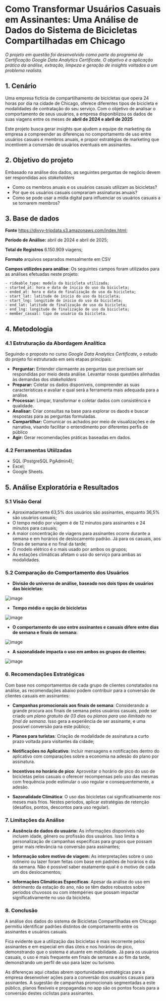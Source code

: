 # Como Transformar Usuários Casuais em Assinantes: Uma Análise de Dados do Sistema de Bicicletas Compartilhadas em Chicago

*O projeto em questão foi desenvolvido como parte do programa de Certificação Google Data Analytics Certificate. O objetivo é a aplicação prática da análise, extração, limpeza e geração de insights voltados a um problema realista.*

## 1. Cenário
  
Uma empresa fictícia de compartilhamento de bicicletas que opera 24 horas por dia na cidade de Chicago, oferece diferentes tipos de bicicleta e modalidades de  contratação do seu serviço. Com o objetivo de analisar o comportamento de seus usuários, a empresa disponiblizou os dados de suas viagens entre os meses de **abril de 2024 e abril de 2025** 

Este projeto busca gerar insights que ajudem a equipe de marketing da empresa a compreender as diferenças no comportamento de uso entre usuários casuais e membros anuais, e propor estratégias de marketing que incentivem a conversão de usuários eventuais em assinantes.

## 2. Objetivo do projeto

Embasado na análise dos dados, as seguintes perguntas de negócio devem ser respondidas aos *stakeholders*

- Como os membros anuais e os usuários casuais utilizam as bicicletas?
- Por que os usuários casuais comprariam assinaturas anuais?
- Como se pode usar a mídia digital para influenciar os usuários casuais a se tornarem membros?

## 3. Base de dados

**Fonte** https://divvy-tripdata.s3.amazonaws.com/index.html;

**Período de Análise:** abril de 2024 e abril de 2025;

**Total de Registros** 6.150.909 viagens; 

**Formato** arquivos separados mensalmente em CSV

**Campos utilizdos para análise**: Os seguintes campos foram utilizados para as análises efetuadas neste projeto:

```
- rideable_type: modelo da bicicleta utilizada; 
- started_at: hora e data de ínicio do uso da bicicleta;
- ended_at: hora e data de finalização do uso da bicicleta;
- start_lat: latitude de ínicio do uso da bicicleta; 
- start_lng: longitide de ínicio do uso da bicicleta;
- end_lat: latitude de finalização de uso da bicicleta;
- end_lng: longitude de finalização de uso da bicicleta; 
- member_casual: tipo de usuário da bicicleta.
```
## 4. Metodologia

### 4.1 Estruturação da Abordagem Analítica

Seguindo o proposto no curso *Google Data Analytics Certificate*, o estudo do projeto foi estruturado em  seis etapas principais:

- **Perguntar:** Entender clarmaente as perguntas que precisam ser respondidas por meio desta análise. Levantar novas questões alinhadas às demandas dos *stakeholders* 
- **Preparar:** Coletar os dados disponíveis, compreender as suas características e avaliar e qual será a ferramenta mais adequada para a análise.
- **Processar:** Limpar, transformar e coletar dados com consistência e qualidade.
- **Analisar:** Criar consultas na base para explorar os daods e buscar respostas para as perguntas formuladas.
- **Compartilhar:** Comunicar os achados por meio de visualizações e de narrativa, visando facilitar o entendimento por diferentes perfis de público
- **Agir:** Gerar recomendações práticas baseadas em dados. 

### 4.2 Ferramentas Utiilzadas

- SQL (PostgreSQL PgAdmin4);
- Excel;
- Google Sheets.

## 5. Análise Exploratória e Resultados

### 5.1 Visão Geral

- Aproximadamente 63,5% dos usuários são assinantes, enquanto 36,5% são usuários casuais; 
- O tempo médio por viagem é de 12 minutos para assinantes e 24 minutos para casuais;
- A maior concentração de viagens para assinantes ocorre durante a semana e em horários de deslocamento padrão. Já para os casuais, aos finais de semana e no final da tarde;
- O modelo elétrico é o mais usado por ambos os grupos;
- As estações climáticas afetam o uso do serviço para ambas as modalidades.

### 5.2 Comparação do Comportamento dos Usuários

- **Divisão do universo de análise, baseado nos dois tipos de usuários das bicicletas:**

![image](https://github.com/user-attachments/assets/71b83bb2-225d-459e-81a7-77871909d134)

- **Tempo médio e opção de bicicletas**

![image](https://github.com/user-attachments/assets/111b3e66-5cbb-4262-95c3-20f4bee46981)

- **O comportamento de uso entre assinantes e casuais difere entre dias de semana e finais de semana:** 

![image](https://github.com/user-attachments/assets/d3cbc3a5-2508-4793-b864-c880b405dcc9)

- **A sazonalidade impacta o uso em ambos os grupos de clientes:**

![image](https://github.com/user-attachments/assets/70986fc6-0bbd-440c-9719-d87ec823cbeb)

### 6. Recomendações Estratégicas

Com base nos comportamentos de cada grupo de clientes constatados na análise, as recomendações abaixo podem contribuir para a conversão de clientes casuais em assinantes:

- **Campanhas promocionais aos finais de semana**: Considerando a grande procura aos finais de semana pelos usuários casuais, pode ser criado um *plano gratuito de 03 dias* ou *planos para uso ilimitado no final de semana*. Isso gera a experiência de ser assinante, e uma possível conversão para este público;

- **Planos para turistas**: Criação de modalidade de assinatura a curto prazo voltada para visitantes da cidade; 

- **Notificações no Aplicativo**: Incluir mensagens e notificações dentro do aplicativo com comparações sobre a economia na adesão do plano por assinatura.

- **Incentivos no horário de pico**: Aproveitar o horário de pico do uso de bicicletas pelos casuais o oferecer recompensas pelo uso das mesmas com frequência pode estimular o uso regular e consequentemente, a adesão. 

- **Sazonalidade Climática**: O uso das bicicletas caí significativamente nos meses mais frios. Nestes períodos, aplicar estratégias de retenção (desafios, pontos, descontos para uso regular).

### 7. Limitações da Análise

- **Ausência de dados do usuário:** As informações disponíveis não incluem idade, gênero ou profissão dos usuários. Isso limita a personalização de campanhas específicas para grupos que possam gerar mais relevância na conversão para assinantes;
  
- **Informação sobre motivo de viagem:** As interpretações sobre o uso rotineiro ou lazer foram feitas com base em padrões de horários e dia da semana. Não é possível saber exatamente qual é o motivo de cada um dos deslocamentos; 

- **Informações Climáticas Específicas**: Apesar da análise do uso em detrimento da estação do ano, não se têm dados robustos sobre períodos chuvosos ou com intempéries que possam impactar significativamente no uso da bicicleta. 

### 8. Conclusão

A análise dos dados do sistema de Bicicletas Compartilhadas em Chicago permitiu identificar padrões distintos de comportamento entre os assinantes e usuários casuais. 

Fica evidente que a utilização das bicicletas é mais recorrente pelos assinantes e em especial em dias úteis e nos horários de pico, demonstrando que o sistema é atuante em mobilidade. Já para os usuários casuais, o uso é mais frequente em finais de semana e ao fim da tarde, demonstrando um perfil de uso para lazer ou turismo. 

As diferenças aqui citadas abrem oportunidades estratégicas para a empresa desenvolver ações para a conversão dos usuários casuais para assinantes. A sugestão de campanhas promocionais segmentadas a este público, planos flexíveis e propagandas no app são os pontos focais para a conversão destes ciclistas para assinantes. 
